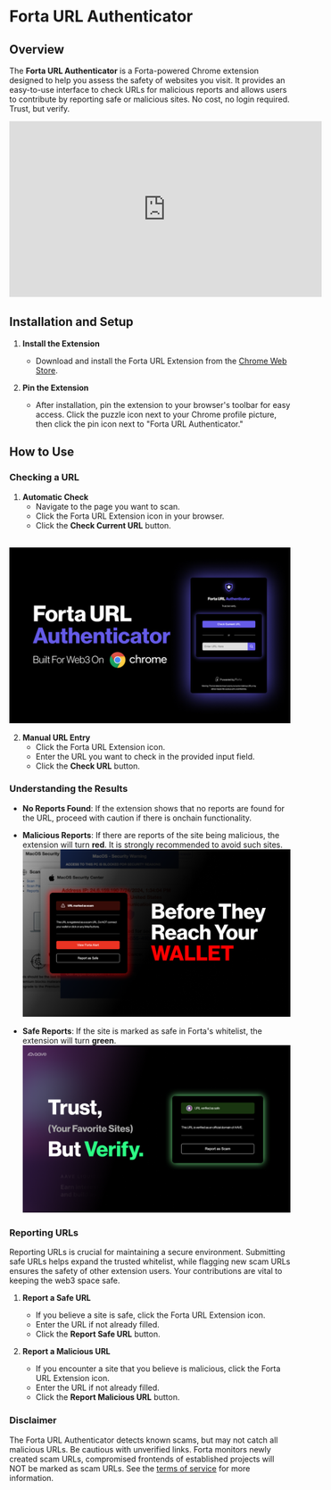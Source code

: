 # Forta URL Authenticator 

## Overview

The **Forta URL Authenticator** is a Forta-powered Chrome extension designed to help you assess the safety of websites you visit. It provides an easy-to-use interface to check URLs for malicious reports and allows users to contribute by reporting safe or malicious sites. No cost, no login required. Trust, but verify.

<iframe width="560" height="315" src="https://www.youtube.com/embed/fhJbtl_2rTQ?si=XSqo4MGe0Dz5FLxN&amp;controls=0" title="YouTube video player" frameborder="0" allow="accelerometer; autoplay; clipboard-write; encrypted-media; gyroscope; picture-in-picture; web-share" referrerpolicy="strict-origin-when-cross-origin" allowfullscreen></iframe>

</br>


## Installation and Setup

1. **Install the Extension**
   - Download and install the Forta URL Extension from the [Chrome Web Store]((https://forta.org/authenticator).).

2. **Pin the Extension**
   - After installation, pin the extension to your browser's toolbar for easy access. Click the puzzle icon next to your Chrome profile picture, then click the pin icon next to "Forta URL Authenticator."

## How to Use

### Checking a URL

1. **Automatic Check**
   - Navigate to the page you want to scan.
   - Click the Forta URL Extension icon in your browser.
   - Click the **Check Current URL** button.
   <br/>
![Step 1](p1.png)

2. **Manual URL Entry**
   - Click the Forta URL Extension icon.
   - Enter the URL you want to check in the provided input field.
   - Click the **Check URL** button.<br/>


### Understanding the Results

- **No Reports Found**: If the extension shows that no reports are found for the URL, proceed with caution if there is onchain functionality.

- **Malicious Reports**: If there are reports of the site being malicious, the extension will turn **red**. It is strongly recommended to avoid such sites.</br>
![red](p3.png)

- **Safe Reports**: If the site is marked as safe in Forta's whitelist, the extension will turn **green**.</br>
![green](p4.png)

### Reporting URLs

Reporting URLs is crucial for maintaining a secure environment. Submitting safe URLs helps expand the trusted whitelist, while flagging new scam URLs ensures the safety of other extension users. Your contributions are vital to keeping the web3 space safe.

1. **Report a Safe URL**
   - If you believe a site is safe, click the Forta URL Extension icon.
   - Enter the URL if not already filled.
   - Click the **Report Safe URL** button.

2. **Report a Malicious URL**
   - If you encounter a site that you believe is malicious, click the Forta URL Extension icon.
   - Enter the URL if not already filled.
   - Click the **Report Malicious URL** button.


### Disclaimer

The Forta URL Authenticator detects known scams, but may not catch all malicious URLs. Be cautious with unverified links. Forta monitors newly created scam URLs, compromised frontends of established projects will NOT be marked as scam URLs. See the [terms of service](https://forta.org/blog/forta-url-authenticator-tos/) for more information.
